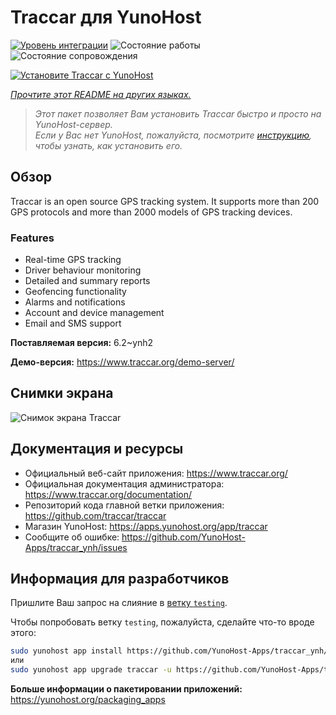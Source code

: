 <!--
Важно: этот README был автоматически сгенерирован <https://github.com/YunoHost/apps/tree/master/tools/readme_generator>
Он НЕ ДОЛЖЕН редактироваться вручную.
-->

# Traccar для YunoHost

[![Уровень интеграции](https://dash.yunohost.org/integration/traccar.svg)](https://ci-apps.yunohost.org/ci/apps/traccar/) ![Состояние работы](https://ci-apps.yunohost.org/ci/badges/traccar.status.svg) ![Состояние сопровождения](https://ci-apps.yunohost.org/ci/badges/traccar.maintain.svg)

[![Установите Traccar с YunoHost](https://install-app.yunohost.org/install-with-yunohost.svg)](https://install-app.yunohost.org/?app=traccar)

*[Прочтите этот README на других языках.](./ALL_README.md)*

> *Этот пакет позволяет Вам установить Traccar быстро и просто на YunoHost-сервер.*  
> *Если у Вас нет YunoHost, пожалуйста, посмотрите [инструкцию](https://yunohost.org/install), чтобы узнать, как установить его.*

## Обзор

Traccar is an open source GPS tracking system. It supports more than 200 GPS protocols and more than 2000 models of GPS tracking devices.

### Features

- Real-time GPS tracking
- Driver behaviour monitoring
- Detailed and summary reports
- Geofencing functionality
- Alarms and notifications
- Account and device management
- Email and SMS support


**Поставляемая версия:** 6.2~ynh2

**Демо-версия:** <https://www.traccar.org/demo-server/>

## Снимки экрана

![Снимок экрана Traccar](./doc/screenshots/screenshot.png)

## Документация и ресурсы

- Официальный веб-сайт приложения: <https://www.traccar.org/>
- Официальная документация администратора: <https://www.traccar.org/documentation/>
- Репозиторий кода главной ветки приложения: <https://github.com/traccar/traccar>
- Магазин YunoHost: <https://apps.yunohost.org/app/traccar>
- Сообщите об ошибке: <https://github.com/YunoHost-Apps/traccar_ynh/issues>

## Информация для разработчиков

Пришлите Ваш запрос на слияние в [ветку `testing`](https://github.com/YunoHost-Apps/traccar_ynh/tree/testing).

Чтобы попробовать ветку `testing`, пожалуйста, сделайте что-то вроде этого:

```bash
sudo yunohost app install https://github.com/YunoHost-Apps/traccar_ynh/tree/testing --debug
или
sudo yunohost app upgrade traccar -u https://github.com/YunoHost-Apps/traccar_ynh/tree/testing --debug
```

**Больше информации о пакетировании приложений:** <https://yunohost.org/packaging_apps>
